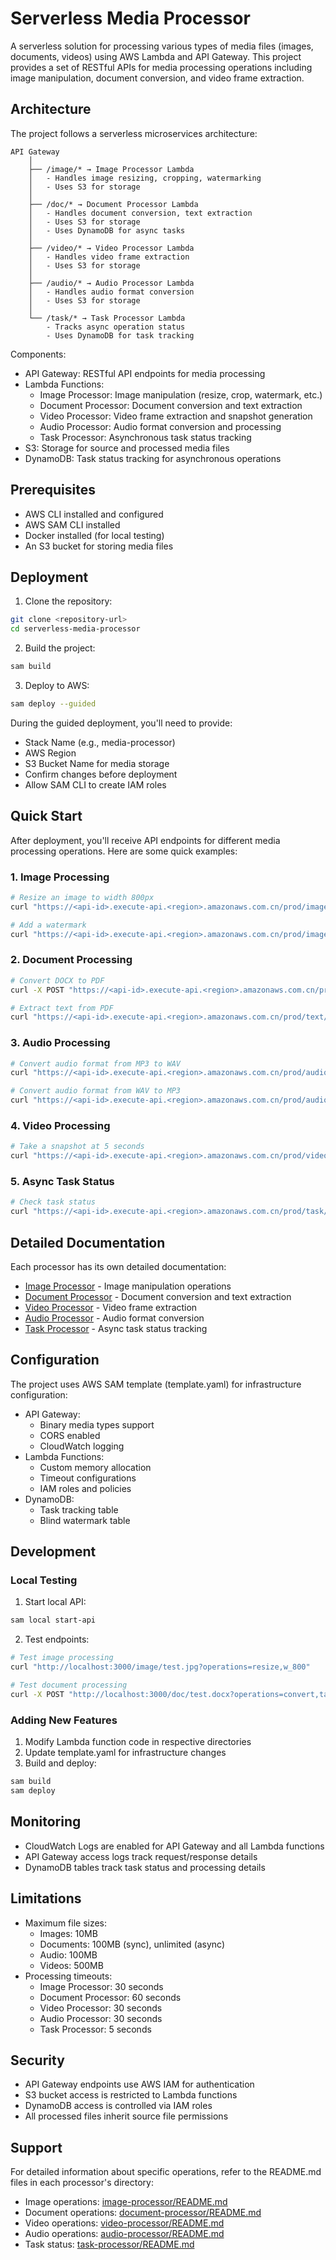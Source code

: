 # Serverless Media Processor

A serverless solution for processing various types of media files (images, documents, videos) using AWS Lambda and API Gateway. This project provides a set of RESTful APIs for media processing operations including image manipulation, document conversion, and video frame extraction.

## Architecture

The project follows a serverless microservices architecture:

```
API Gateway
    │
    ├── /image/* → Image Processor Lambda
    │   - Handles image resizing, cropping, watermarking
    │   - Uses S3 for storage
    │
    ├── /doc/* → Document Processor Lambda
    │   - Handles document conversion, text extraction
    │   - Uses S3 for storage
    │   - Uses DynamoDB for async tasks
    │
    ├── /video/* → Video Processor Lambda
    │   - Handles video frame extraction
    │   - Uses S3 for storage
    │
    ├── /audio/* → Audio Processor Lambda
    │   - Handles audio format conversion
    │   - Uses S3 for storage
    │
    └── /task/* → Task Processor Lambda
        - Tracks async operation status
        - Uses DynamoDB for task tracking
```

Components:
- API Gateway: RESTful API endpoints for media processing
- Lambda Functions:
  - Image Processor: Image manipulation (resize, crop, watermark, etc.)
  - Document Processor: Document conversion and text extraction
  - Video Processor: Video frame extraction and snapshot generation
  - Audio Processor: Audio format conversion and processing
  - Task Processor: Asynchronous task status tracking
- S3: Storage for source and processed media files
- DynamoDB: Task status tracking for asynchronous operations

## Prerequisites

- AWS CLI installed and configured
- AWS SAM CLI installed
- Docker installed (for local testing)
- An S3 bucket for storing media files

## Deployment

1. Clone the repository:
```bash
git clone <repository-url>
cd serverless-media-processor
```

2. Build the project:
```bash
sam build
```

3. Deploy to AWS:
```bash
sam deploy --guided
```

During the guided deployment, you'll need to provide:
- Stack Name (e.g., media-processor)
- AWS Region
- S3 Bucket Name for media storage
- Confirm changes before deployment
- Allow SAM CLI to create IAM roles

## Quick Start

After deployment, you'll receive API endpoints for different media processing operations. Here are some quick examples:

### 1. Image Processing
```bash
# Resize an image to width 800px
curl "https://<api-id>.execute-api.<region>.amazonaws.com.cn/prod/image/example.jpg?operations=resize,w_800"

# Add a watermark
curl "https://<api-id>.execute-api.<region>.amazonaws.com.cn/prod/image/example.jpg?operations=watermark,text_Copyright"
```

### 2. Document Processing
```bash
# Convert DOCX to PDF
curl -X POST "https://<api-id>.execute-api.<region>.amazonaws.com.cn/prod/doc/document.docx?operations=convert,target_pdf,source_docx"

# Extract text from PDF
curl "https://<api-id>.execute-api.<region>.amazonaws.com.cn/prod/text/document.pdf?operations=extract"
```

### 3. Audio Processing
```bash
# Convert audio format from MP3 to WAV
curl "https://<api-id>.execute-api.<region>.amazonaws.com.cn/prod/audio/audio.mp3?operations=convert,target_wav"

# Convert audio format from WAV to MP3
curl "https://<api-id>.execute-api.<region>.amazonaws.com.cn/prod/audio/audio.wav?operations=convert,target_mp3"
```

### 4. Video Processing
```bash
# Take a snapshot at 5 seconds
curl "https://<api-id>.execute-api.<region>.amazonaws.com.cn/prod/video/video.mp4?operations=snapshot,t_5000,f_jpg"
```

### 5. Async Task Status
```bash
# Check task status
curl "https://<api-id>.execute-api.<region>.amazonaws.com.cn/prod/task/<task-id>"
```

## Detailed Documentation

Each processor has its own detailed documentation:

- [Image Processor](image-processor/README.md) - Image manipulation operations
- [Document Processor](document-processor/README.md) - Document conversion and text extraction
- [Video Processor](video-processor/README.md) - Video frame extraction
- [Audio Processor](audio-processor/README.md) - Audio format conversion
- [Task Processor](task-processor/README.md) - Async task status tracking

## Configuration

The project uses AWS SAM template (template.yaml) for infrastructure configuration:

- API Gateway:
  - Binary media types support
  - CORS enabled
  - CloudWatch logging
- Lambda Functions:
  - Custom memory allocation
  - Timeout configurations
  - IAM roles and policies
- DynamoDB:
  - Task tracking table
  - Blind watermark table

## Development

### Local Testing

1. Start local API:
```bash
sam local start-api
```

2. Test endpoints:
```bash
# Test image processing
curl "http://localhost:3000/image/test.jpg?operations=resize,w_800"

# Test document processing
curl -X POST "http://localhost:3000/doc/test.docx?operations=convert,target_pdf"
```

### Adding New Features

1. Modify Lambda function code in respective directories
2. Update template.yaml for infrastructure changes
3. Build and deploy:
```bash
sam build
sam deploy
```

## Monitoring

- CloudWatch Logs are enabled for API Gateway and all Lambda functions
- API Gateway access logs track request/response details
- DynamoDB tables track task status and processing details

## Limitations

- Maximum file sizes:
  - Images: 10MB
  - Documents: 100MB (sync), unlimited (async)
  - Audio: 100MB
  - Videos: 500MB
- Processing timeouts:
  - Image Processor: 30 seconds
  - Document Processor: 60 seconds
  - Video Processor: 30 seconds
  - Audio Processor: 30 seconds
  - Task Processor: 5 seconds

## Security

- API Gateway endpoints use AWS IAM for authentication
- S3 bucket access is restricted to Lambda functions
- DynamoDB access is controlled via IAM roles
- All processed files inherit source file permissions

## Support

For detailed information about specific operations, refer to the README.md files in each processor's directory:
- Image operations: [image-processor/README.md](image-processor/README.md)
- Document operations: [document-processor/README.md](document-processor/README.md)
- Video operations: [video-processor/README.md](video-processor/README.md)
- Audio operations: [audio-processor/README.md](audio-processor/README.md)
- Task status: [task-processor/README.md](task-processor/README.md)
